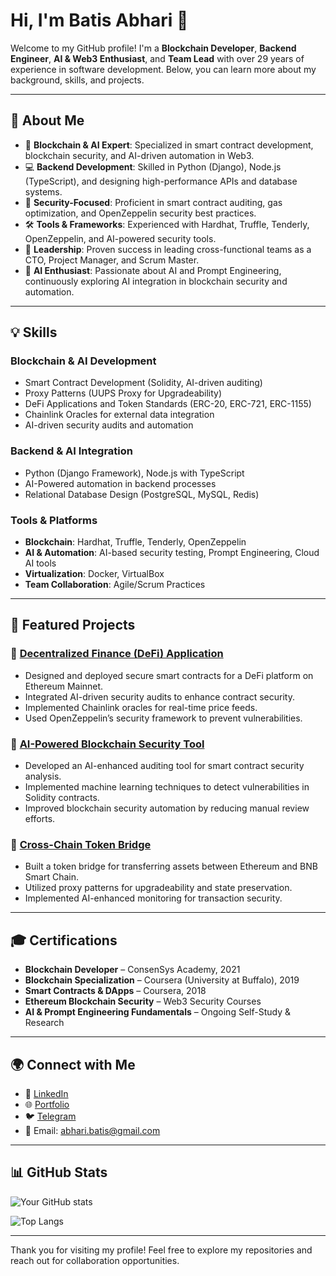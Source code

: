 # Hi, I'm Batis Abhari 👋

Welcome to my GitHub profile! I'm a **Blockchain Developer**, **Backend Engineer**, **AI & Web3 Enthusiast**, and **Team Lead** with over 29 years of experience in software development. Below, you can learn more about my background, skills, and projects.

---

## 🚀 About Me

- 🔗 **Blockchain & AI Expert**: Specialized in smart contract development, blockchain security, and AI-driven automation in Web3.
- 💻 **Backend Development**: Skilled in Python (Django), Node.js (TypeScript), and designing high-performance APIs and database systems.
- 🔐 **Security-Focused**: Proficient in smart contract auditing, gas optimization, and OpenZeppelin security best practices.
- 🛠️ **Tools & Frameworks**: Experienced with Hardhat, Truffle, Tenderly, OpenZeppelin, and AI-powered security tools.
- 🧩 **Leadership**: Proven success in leading cross-functional teams as a CTO, Project Manager, and Scrum Master.
- 🤖 **AI Enthusiast**: Passionate about AI and Prompt Engineering, continuously exploring AI integration in blockchain security and automation.

---

## 💡 Skills

### Blockchain & AI Development
- Smart Contract Development (Solidity, AI-driven auditing)
- Proxy Patterns (UUPS Proxy for Upgradeability)
- DeFi Applications and Token Standards (ERC-20, ERC-721, ERC-1155)
- Chainlink Oracles for external data integration
- AI-driven security audits and automation

### Backend & AI Integration
- Python (Django Framework), Node.js with TypeScript
- AI-Powered automation in backend processes
- Relational Database Design (PostgreSQL, MySQL, Redis)

### Tools & Platforms
- **Blockchain**: Hardhat, Truffle, Tenderly, OpenZeppelin
- **AI & Automation**: AI-based security testing, Prompt Engineering, Cloud AI tools
- **Virtualization**: Docker, VirtualBox
- **Team Collaboration**: Agile/Scrum Practices

---

## 📂 Featured Projects

### 🏦 [Decentralized Finance (DeFi) Application](#)
- Designed and deployed secure smart contracts for a DeFi platform on Ethereum Mainnet.
- Integrated AI-driven security audits to enhance contract security.
- Implemented Chainlink oracles for real-time price feeds.
- Used OpenZeppelin’s security framework to prevent vulnerabilities.

### 🤖 [AI-Powered Blockchain Security Tool](#)
- Developed an AI-enhanced auditing tool for smart contract security analysis.
- Implemented machine learning techniques to detect vulnerabilities in Solidity contracts.
- Improved blockchain security automation by reducing manual review efforts.

### 🔗 [Cross-Chain Token Bridge](#)
- Built a token bridge for transferring assets between Ethereum and BNB Smart Chain.
- Utilized proxy patterns for upgradeability and state preservation.
- Implemented AI-enhanced monitoring for transaction security.

---

## 🎓 Certifications

- **Blockchain Developer** – ConsenSys Academy, 2021
- **Blockchain Specialization** – Coursera (University at Buffalo), 2019
- **Smart Contracts & DApps** – Coursera, 2018
- **Ethereum Blockchain Security** – Web3 Security Courses
- **AI & Prompt Engineering Fundamentals** – Ongoing Self-Study & Research

---

## 🌍 Connect with Me

- 💼 [LinkedIn](https://www.linkedin.com/in/batisabhari)
- 🌐 [Portfolio](https://bold.pro/my/batis-abhari/194r)
- 🐦 [Telegram](https://t.me/Batees)
- 📧 Email: [abhari.batis@gmail.com](mailto:abhari.batis@gmail.com)

---

## 📊 GitHub Stats

![Your GitHub stats](https://github-readme-stats.vercel.app/api?username=baties&show_icons=true&theme=radical)

![Top Langs](https://github-readme-stats.vercel.app/api/top-langs/?username=baties&layout=compact&theme=radical)

---

Thank you for visiting my profile! Feel free to explore my repositories and reach out for collaboration opportunities.

